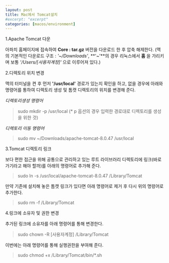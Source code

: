 ```yaml
---
layout: post
title: Mac에서 Tomcat설치
#excerpt: "excerpt"
categories: [macos/environment]
---
```


1.Apache Tomcat 다운

아파치 홈페이지에 접속하여 **Core : tar.gz** 버전을 다운로드 한 후 압축 해제한다.
(맥의 기본적인 다운로드 구조 : *'~/Downloads'*, **'~'**의 경우 리눅스에서 **홈** 을 가리키며 보통 *'/Users/[사용자계정]'* 으로 이루어져 있다.)

<!-- more -->

2.디렉토리 위치 변경

맥의 터미널을 켠 후 먼저 **'/usr/local'** 경로가 있는지 확인을 하고, 없을 경우에 아래와 명령어를 통하여 디렉토리 생성 및 톰캣 디렉토리의 위치를 변경해 준다.

*디렉토리생성 명령어*

> sudo mkdir -p /usr/local (* p 옵션의 경우 입력한 경로대로 디렉토리를 생성을 위한 것)

*디렉토리 이동 명령어*

> sudo mv ~/Downloads/apache-tomcat-8.0.47 /usr/local



3.Tomcat 디렉토리 링크

보다 편한 접근을 위해 공통으로 관리하고 있는 루트 라이브러리 디렉토리에 링크(바로가기라고 해야 할까)를 아래의 명령어로 추가해 준다.

>  sudo ln -s /usr/local/apache-tomcat-8.0.47 /Library/Tomcat

만약 기존에 설치해 놓은 톰캣 링크가 있다면 아래 명령어로 제거 후 다시 위의 명령어로 추가한다.

>  sudo rm -f /Library/Tomcat



4.링크에 소유자 및 권한 변경

추가된 링크에 소유자를 아래 명령어를 통해 변경한다.

> sudo chown -R [사용자계정] /Library/Tomcat

이번에는 아래 명령어를 통해 실행권한을 부여해 준다.

> sudo chmod +x /Library/Tomcat/bin/*.sh




